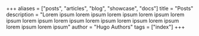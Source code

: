 +++
aliases = ["posts", "articles", "blog", "showcase", "docs"]
title = "Posts"
description = "Lorem ipsum lorem ipsum lorem ipsum lorem ipsum lorem ipsum lorem ipsum lorem ipsum lorem ipsum lorem ipsum lorem ipsum lorem ipsum lorem ipsum"
author = "Hugo Authors"
tags = ["index"]
+++
